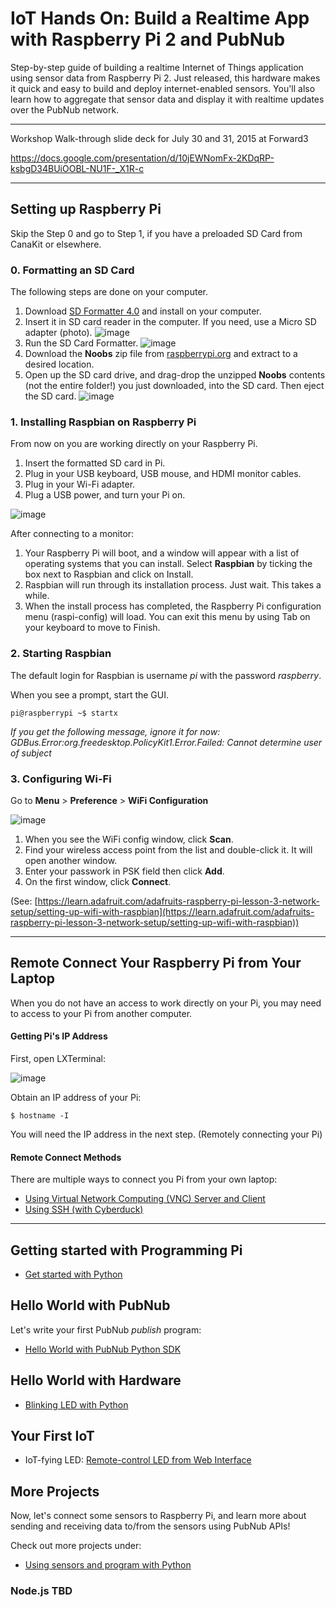 # IoT Hands On: Build a Realtime App with Raspberry Pi 2 and PubNub

Step-by-step guide of building a realtime Internet of Things application using sensor data from Raspberry Pi 2. Just released, this hardware makes it quick and easy to build and deploy internet-enabled sensors. You'll also learn how to aggregate that sensor data and display it with realtime updates over the PubNub network.

---

Workshop Walk-through slide deck for July 30 and 31, 2015 at Forward3

https://docs.google.com/presentation/d/10jEWNomFx-2KDqRP-ksbgD34BUiOOBL-NU1F-_X1R-c

---

## Setting up Raspberry Pi

Skip the Step 0 and go to Step 1, if you have a preloaded SD Card from CanaKit or elsewhere.

### 0. Formatting an SD Card

The following steps are done on your computer.

1. Download [SD Formatter 4.0](https://www.sdcard.org/downloads/formatter_4) and install on your computer.
2. Insert it in SD card reader in the computer. If you need, use a Micro SD adapter (photo).
![image](images/sd-adapter.jpg)
3. Run the SD Card Formatter.
![image](images/sd-formatter.png)
4. Download the **Noobs** zip file from [raspberrypi.org](http://www.raspberrypi.org/downloads/) and extract to a desired location.
5. Open up the SD card drive, and drag-drop the unzipped **Noobs** contents (not the entire folder!) you just downloaded, into the SD card. Then eject the SD card.
![image](images/noobs.png)

### 1. Installing Raspbian on Raspberry Pi

From now on you are working directly on your Raspberry Pi.

1. Insert the formatted SD card in Pi.
2. Plug in your USB keyboard, USB mouse, and HDMI monitor cables.
3. Plug in your Wi-Fi adapter.
4. Plug a USB power, and turn your Pi on.

![image](images/piperipherals.png)

After connecting to a monitor:

1. Your Raspberry Pi will boot, and a window will appear with a list of operating systems that you can install. Select **Raspbian** by ticking the box next to Raspbian and click on Install.
2. Raspbian will run through its installation process. Just wait. This takes a while.
3. When the install process has completed, the Raspberry Pi configuration menu (raspi-config) will load. You can exit this menu by using Tab on your keyboard to move to Finish.

### 2. Starting Raspbian

The default login for Raspbian is username *pi* with the password *raspberry*.

When you see a prompt, start the GUI.

`pi@raspberrypi ~$ startx`

*If you get the following message, ignore it for now:
GDBus.Error:org.freedesktop.PolicyKit1.Error.Failed: Cannot determine user of subject*

### 3. Configuring Wi-Fi

Go to **Menu** > **Preference** > **WiFi Configuration**

![image](images/wifi-config.png)

1. When you see the WiFi config window, click **Scan**.
2. Find your wireless access point from the list and double-click it. It will open another window.
3. Enter your passwork in PSK field then click **Add**.
4. On the first window, click **Connect**.

(See: [https://learn.adafruit.com/adafruits-raspberry-pi-lesson-3-network-setup/setting-up-wifi-with-raspbian](https://learn.adafruit.com/adafruits-raspberry-pi-lesson-3-network-setup/setting-up-wifi-with-raspbian))


---

## Remote Connect Your Raspberry Pi from Your Laptop

When you do not have an access to work directly on your Pi, you may need to access to your Pi from another computer.


#### Getting Pi's IP Address

First, open LXTerminal:
 
![image](images/LXTerminal.png)

Obtain an IP address of your Pi:

`$ hostname -I`

You will need the IP address in the next step. (Remotely connecting your Pi)

#### Remote Connect Methods

There are multiple ways to connect you Pi from your own laptop:

- [Using Virtual Network Computing (VNC) Server and Client](remote-vnc.md)
- [Using SSH (with Cyberduck)](SSH-cyberduck.md)


---

## Getting started with Programming Pi

- [Get started with Python](projects-python/)

## Hello World with PubNub

Let's write your first PubNub *publish* program:

- [Hello World with PubNub Python SDK](projects-python/helloworld/)


## Hello World with Hardware

- [Blinking LED with Python](projects-python/led/)

## Your First IoT

- IoT-fying LED: [Remote-control LED from Web Interface](projects-python/remote-led/)


## More Projects

Now, let's connect some sensors to Raspberry Pi, and learn more about sending and receiving data to/from the sensors using PubNub APIs!

Check out more projects under:

- [Using sensors and program with Python](projects-python)


### Node.js TBD

